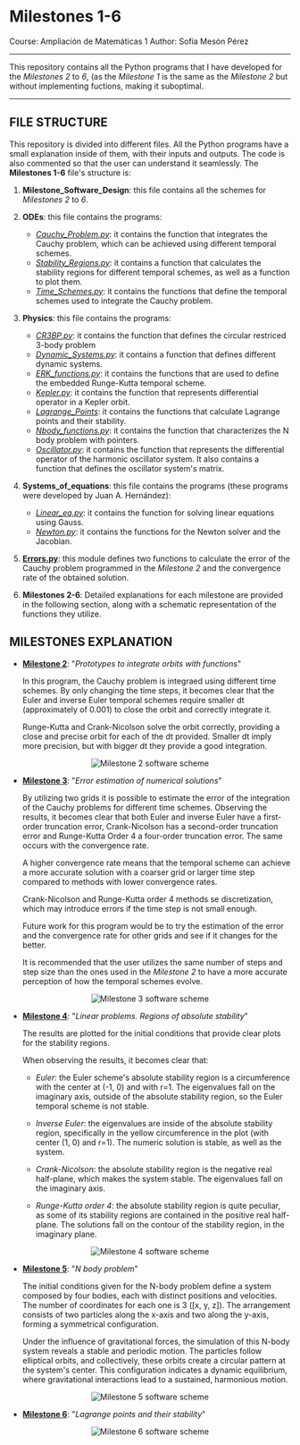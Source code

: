 # Milestones 1-6
Course: Ampliación de Matemáticas 1
Author: Sofía Mesón Pérez

---

This repository contains all the Python programs that I have developed for the  *Milestones 2* to *6*, (as the *Milestone 1* is the same as the *Milestone 2* but without implementing fuctions, making it suboptimal.

---
## FILE STRUCTURE

This repository is divided into different files. All the Python programs have a small explanation inside of them, with their inputs and outputs. The code is also commented so that the user can understand it seamlessly. The **Milestones 1-6** file's structure is:

1. **Milestone_Software_Design**: this file contains all the schemes for *Milestones 2* to *6*.
   
2. **ODEs**: this file contains the programs:
   - [*Cauchy_Problem.py*](ODEs/Cauchy_Problem.py): it contains the function that integrates the Cauchy problem, which can be achieved using different temporal schemes.
   - [*Stability_Regions.py*](ODEs/Stability_Regions.py): it contains a function that calculates the stability regions for different temporal schemes, as well as a function to plot them.
   - [*Time_Schemes.py*](ODEs/Time_Schemes.py): it contains the functions that define the temporal schemes used to integrate the Cauchy problem.

3. **Physics**: this file contains the programs:
   - [*CR3BP.py*](Physics/CR3BProblem.py): it contains the function that defines the circular restriced 3-body problem
   - [*Dynamic_Systems.py*](Physics/Dynamic_systems.py): it contains a function that defines different dynamic systems.
   - [*ERK_functions.py*](Physics/ERK_functions.py): it contains the functions that are used to define the embedded Runge-Kutta temporal scheme.
   - [*Kepler.py*](Physics/Kepler.py): it contains the function that represents differential operator in a Kepler orbit.
   - [*Lagrange_Points*](Physics/Lagrange_Points.py): it contains the functions that calculate Lagrange points and their stability.
   - [*Nbody_functions.py*](Physics/Nbody_functions.py): it contains the function that characterizes the N body problem with pointers.
   - [*Oscillator.py*](Physics/Oscillator.py): it contains the function that represents the  differential operator of the harmonic oscillator system. It also contains a function that defines the oscillator system's matrix.

4. **Systems_of_equations**: this file contains the programs (these programs were developed by Juan A. Hernández):
   - [*Linear_eq.py*](Systems_of_equations/Linear_eq.py): it contains the function for solving linear equations using Gauss.
   - [*Newton.py*](Systems_of_equations/Newton.py): it contains the functions for the Newton solver and the Jacobian.
     
5. [**Errors.py**](Errors.py): this module defines two functions to calculate the error of the Cauchy problem programmed in the *Milestone 2* and the convergence rate of the obtained solution.

6. **Milestones 2-6**: Detailed explanations for each milestone are provided in the following section, along with a schematic representation of the functions they utilize.

## MILESTONES EXPLANATION

- [**Milestone 2**](Milestone_2.py): "_Prototypes to integrate orbits with functions_"
  
  In this program, the Cauchy problem is integraed using different time schemes. By only changing the time steps, it becomes clear that the Euler and inverse Euler temporal schemes require smaller dt (approximately of 0.001) to close the orbit and correctly integrate it.
  
  Runge-Kutta and Crank-Nicolson solve the orbit correctly, providing a close and precise orbit for each of the dt provided. Smaller dt imply more precision, but with bigger dt they provide a good integration.
  
 <p align="center">
  <img src="Milestone_Software_Design/Milestone_2_SD.jpg" alt="Milestone 2 software scheme">
</p>

- [**Milestone 3**](Milestone_3.py): "_Error estimation of numerical solutions_"

   By utilizing two grids it is possible to estimate the error of the integration of the Cauchy problems for different time schemes. Observing the results, it becomes clear that both Euler and inverse Euler have a first-order truncation error, Crank-Nicolson has a second-order truncation error and Runge-Kutta Order 4 a four-order truncation error. The same occurs with the convergence rate.

   A higher convergence rate means that the temporal scheme can achieve a more accurate solution with a coarser grid or larger time step compared to methods with lower convergence rates.

  Crank-Nicolson and Runge-Kutta order 4 methods se discretization, which may introduce errors if the time step is not small enough.

  Future work for this program would be to try the estimation of the error and the convergence rate for other grids and see if it changes for the better.

   It is recommended that the user utilizes the same number of steps and step size than the ones used in the *Milestone 2* to have a more accurate perception of how the temporal schemes evolve.
 <p align="center">
  <img src="Milestone_Software_Design/Milestone_3_SD.jpg" alt="Milestone 3 software scheme">
</p>

- [**Milestone 4**](Milestone_4.py): "*Linear problems. Regions of absolute stability*"

   The results are plotted for the initial conditions that provide clear plots for the stability regions.

   When observing the results, it becomes clear that:
  
   - _Euler_: the Euler scheme's absolute stability region is a circumference with the center at (-1, 0) and with r=1. The eigenvalues fall on the imaginary axis, outside of the absolute stability region, so the Euler temporal scheme is not stable.

   - _Inverse Euler_: the eigenvalues are inside of the absolute stability region, specifically in the yellow circumference in the plot (with center (1, 0) and r=1). The numeric solution is stable, as well as the system.

   - _Crank-Nicolson_: the absolute stability region is the negative real half-plane, which makes the system stable. The eigenvalues fall on the imaginary axis.

   - _Runge-Kutta order 4_: the absolute stability region is quite peculiar, as some of its stability regions are contained in the positive real half-plane. The solutions fall on the contour of the stability region, in the imaginary plane.


 <p align="center">
  <img src="Milestone_Software_Design/Milestone_4_SD.jpg" alt="Milestone 4 software scheme">
</p>

- [**Milestone 5**](Milestone_5.py): "*N body problem*"

   The initial conditions given for the N-body problem define a system composed by four bodies, each with distinct positions and velocities. The number of coordinates for each one is 3 ([x, y, z]). The arrangement consists of two particles along the x-axis and two along the y-axis, forming a symmetrical configuration.

   Under the influence of gravitational forces, the simulation of this N-body system reveals a stable and periodic motion. The particles follow elliptical orbits, and collectively, these orbits create a circular pattern at the system's center. This configuration indicates a dynamic equilibrium, where gravitational interactions lead to a sustained, harmonious motion.
  
 <p align="center">
  <img src="Milestone_Software_Design/Milestone_5_SD.jpg" alt="Milestone 5 software scheme">
</p>

- [**Milestone 6**](Milestone_6.py): "*Lagrange points and their stability*"

  
 <p align="center">
  <img src="Milestone_Software_Design/Milestone_6_SD.jpg" alt="Milestone 6 software scheme">
</p>





